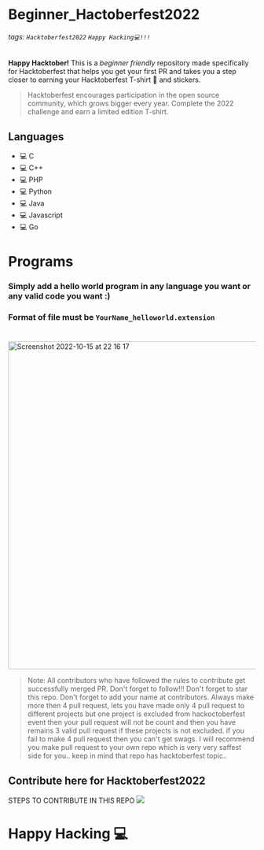 # Beginner_Hactoberfest2022

###### tags: `Hacktoberfest2022` `Happy Hacking💻!!!`

**Happy Hacktober!** This is a _beginner friendly_ repository made specifically for Hacktoberfest that helps you get your first PR and takes you a step closer to earning your Hacktoberfest T-shirt 👕 and stickers.

> Hacktoberfest encourages participation in the open source community, which grows bigger every year. Complete the 2022 challenge and earn a limited edition T-shirt.

## Languages

- 💻 C
- 💻 C++
- 💻 PHP
- 💻 Python
- 💻 Java
- 💻 Javascript
- 💻 Go

# Programs

### Simply add a hello world program in any language you want or any valid code you want :)

### Format of file must be **`YourName_helloworld.extension`**

#

<img width="666" alt="Screenshot 2022-10-15 at 22 16 17" src="https://user-images.githubusercontent.com/38398999/196004160-adc1a014-6cff-4a29-b159-0597c099f1ef.png">

> Note:
> All contributors who have followed the rules to contribute get successfully merged PR. Don't forget to follow!!!
> Don't forget to star this repo.
> Don't forget to add your name at contributors.
> Always make more then 4 pull request, lets you have made only 4 pull request to different projects
> but one project is excluded from hackoctoberfest event then your pull request will not be count and
> then you have remains 3 valid pull request if these projects is not excluded.
> if you fail to make 4 pull request then you can't get swags.
> I will recommend you make pull request to your own repo which is very very saffest side for you..
> keep in mind that repo has hacktoberfest topic..

## Contribute here for Hacktoberfest2022

STEPS TO CONTRIBUTE IN THIS REPO
![](https://i.imgur.com/6KE3C1g.png)

# Happy Hacking 💻

